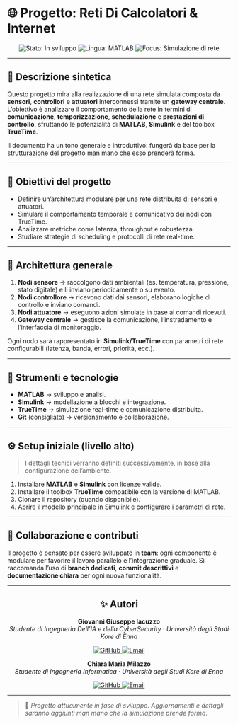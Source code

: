 # 🌐 Progetto: **Reti Di Calcolatori & Internet**

<p align="center">
  <img src="https://img.shields.io/badge/Stato-In%20sviluppo-blue?style=for-the-badge" alt="Stato: In sviluppo"/>
  <img src="https://img.shields.io/badge/Linguaggio-MATLAB/SIMULINK/TrueTime-green?style=for-the-badge" alt="Lingua: MATLAB"/>
  <img src="https://img.shields.io/badge/Focus-Simulazione di Rete%20%26%20Prestazioni-orange?style=for-the-badge" alt="Focus: Simulazione di rete"/>
</p>

---

## 🧠 Descrizione sintetica

Questo progetto mira alla realizzazione di una rete simulata composta da **sensori**, **controllori** e **attuatori** interconnessi tramite un **gateway centrale**. L’obiettivo è analizzare il comportamento della rete in termini di **comunicazione**, **temporizzazione**, **schedulazione** e **prestazioni di controllo**, sfruttando le potenzialità di **MATLAB**, **Simulink** e del toolbox **TrueTime**.

Il documento ha un tono generale e introduttivo: fungerà da base per la strutturazione del progetto man mano che esso prenderà forma.

---

## 🎯 Obiettivi del progetto

* Definire un’architettura modulare per una rete distribuita di sensori e attuatori.
* Simulare il comportamento temporale e comunicativo dei nodi con TrueTime.
* Analizzare metriche come latenza, throughput e robustezza.
* Studiare strategie di scheduling e protocolli di rete real-time.

---

## 🧩 Architettura generale

1. **Nodi sensore** → raccolgono dati ambientali (es. temperatura, pressione, stato digitale) e li inviano periodicamente o su evento.
2. **Nodi controllore** → ricevono dati dai sensori, elaborano logiche di controllo e inviano comandi.
3. **Nodi attuatore** → eseguono azioni simulate in base ai comandi ricevuti.
4. **Gateway centrale** → gestisce la comunicazione, l’instradamento e l’interfaccia di monitoraggio.

Ogni nodo sarà rappresentato in **Simulink/TrueTime** con parametri di rete configurabili (latenza, banda, errori, priorità, ecc.).

---

## 🧰 Strumenti e tecnologie

* **MATLAB** → sviluppo e analisi.
* **Simulink** → modellazione a blocchi e integrazione.
* **TrueTime** → simulazione real-time e comunicazione distribuita.
* **Git** (consigliato) → versionamento e collaborazione.

---

## ⚙️ Setup iniziale (livello alto)

> I dettagli tecnici verranno definiti successivamente, in base alla configurazione dell’ambiente.

1. Installare **MATLAB** e **Simulink** con licenze valide.
2. Installare il toolbox **TrueTime** compatibile con la versione di MATLAB.
3. Clonare il repository (quando disponibile).
4. Aprire il modello principale in Simulink e configurare i parametri di rete.

---

## 🤝 Collaborazione e contributi

Il progetto è pensato per essere sviluppato in **team**: ogni componente è modulare per favorire il lavoro parallelo e l’integrazione graduale. Si raccomanda l’uso di **branch dedicati**, **commit descrittivi** e **documentazione chiara** per ogni nuova funzionalità.

---

<h2 align="center">✨ Autori</h2>

<p align="center">
  <strong>Giovanni Giuseppe Iacuzzo</strong><br>
  <em>Studente di Ingegneria Dell'IA e della CyberSecurity · Università degli Studi Kore di Enna</em>
</p>

<p align="center">
  <a href="https://github.com/giovanniIacuzzo" target="_blank">
    <img src="https://img.shields.io/badge/GitHub-%40giovanni Iacuzzo-181717?style=for-the-badge&logo=github" alt="GitHub"/>
  </a>
  <a href="mailto:giovanni.iacuzzo@unikorestudent.com">
    <img src="https://img.shields.io/badge/Email-Contattami-blue?style=for-the-badge&logo=gmail" alt="Email"/>
  </a>
</p>

<p align="center">
  <strong>Chiara Maria Milazzo</strong><br>
  <em>Studente di Ingegneria Informatica · Università degli Studi Kore di Enna</em>
</p>

<p align="center">
  <a href="https://github.com/chiaram02" target="_blank">
    <img src="https://img.shields.io/badge/GitHub-%40Chiara Milazzo-181717?style=for-the-badge&logo=github" alt="GitHub"/>
  </a>
  <a href="mailto:chiara.milazzo@unikorestudent.com">
    <img src="https://img.shields.io/badge/Email-Contattami-blue?style=for-the-badge&logo=gmail" alt="Email"/>
  </a>
</p>

---

> 🚧 *Progetto attualmente in fase di sviluppo. Aggiornamenti e dettagli saranno aggiunti man mano che la simulazione prende forma.*
